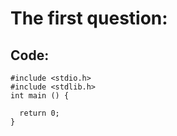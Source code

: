 # The first question:
## Code:
    #include <stdio.h>
    #include <stdlib.h>
    int main () {

      return 0;
    }
